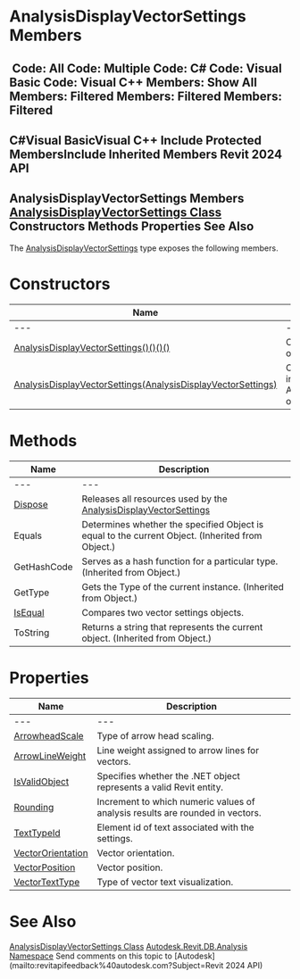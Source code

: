 # AnalysisDisplayVectorSettings Members

﻿
 Code: All Code: Multiple Code: C# Code: Visual Basic Code: Visual C++  Members: Show All Members: Filtered Members: Filtered Members: Filtered   
---  
C#Visual BasicVisual C++
Include Protected MembersInclude Inherited Members
Revit 2024 API  
---  
AnalysisDisplayVectorSettings Members  
[AnalysisDisplayVectorSettings Class](2e74462f-4216-f6eb-d560-87a1b103e87e.md "AnalysisDisplayVectorSettings Class") Constructors Methods Properties See Also  
---  
The [AnalysisDisplayVectorSettings](2e74462f-4216-f6eb-d560-87a1b103e87e.md "AnalysisDisplayVectorSettings Class") type exposes the following members.
# Constructors
| Name | Description |
| --- | --- |
| --- | --- | --- |
| [AnalysisDisplayVectorSettings()()()()](efe9a7cd-06b3-4e9f-c8fc-8274dcb13f0d.md "AnalysisDisplayVectorSettings Constructor") | Constructs a default instance of vector settings. |
| [AnalysisDisplayVectorSettings(AnalysisDisplayVectorSettings)](e2f4a7b5-274e-5e2a-122a-414130061931.md "AnalysisDisplayVectorSettings Constructor \(AnalysisDisplayVectorSettings\)") | Constructs a new copy of the input AnalysisDisplayVectorSettings object. |

# Methods
| Name | Description |
| --- | --- |
| --- | --- | --- |
| [Dispose](a5dccb3c-23fc-d40e-79d2-df9d16bcafc2.md "Dispose Method") | Releases all resources used by the [AnalysisDisplayVectorSettings](2e74462f-4216-f6eb-d560-87a1b103e87e.md "AnalysisDisplayVectorSettings Class") |
| Equals | Determines whether the specified Object is equal to the current Object. (Inherited from Object.) |
| GetHashCode | Serves as a hash function for a particular type.  (Inherited from Object.) |
| GetType | Gets the Type of the current instance. (Inherited from Object.) |
| [IsEqual](db46f016-6524-28d1-ad1d-3bbe1a686814.md "IsEqual Method") | Compares two vector settings objects. |
| ToString | Returns a string that represents the current object. (Inherited from Object.) |

# Properties
| Name | Description |
| --- | --- |
| --- | --- | --- |
| [ArrowheadScale](32cf9117-3fb1-7162-6806-cca7de6417fd.md "ArrowheadScale Property") | Type of arrow head scaling. |
| [ArrowLineWeight](e36c9296-ed22-c1b5-d890-639a73a73aa2.md "ArrowLineWeight Property") | Line weight assigned to arrow lines for vectors. |
| [IsValidObject](c29a3751-97ea-75cb-2982-f2be38b8e7f5.md "IsValidObject Property") | Specifies whether the .NET object represents a valid Revit entity. |
| [Rounding](3ccbda07-3d25-cfaa-3098-90cdd283fe97.md "Rounding Property") | Increment to which numeric values of analysis results are rounded in vectors. |
| [TextTypeId](2dafa119-388e-754c-bd42-ac3635beeac5.md "TextTypeId Property") | Element id of text associated with the settings. |
| [VectorOrientation](2948b555-cddd-4bd3-ce6c-4fb85ea32284.md "VectorOrientation Property") | Vector orientation. |
| [VectorPosition](05ee033f-02ef-5eee-7fee-fc861df2d8dc.md "VectorPosition Property") | Vector position. |
| [VectorTextType](6327b05a-0980-836f-fa97-6b913cf6b495.md "VectorTextType Property") | Type of vector text visualization. |

# See Also
[AnalysisDisplayVectorSettings Class](2e74462f-4216-f6eb-d560-87a1b103e87e.md "AnalysisDisplayVectorSettings Class")
[Autodesk.Revit.DB.Analysis Namespace](958e2e12-587d-f188-5d7b-f13d7dbfdf48.md "Autodesk.Revit.DB.Analysis Namespace")
Send comments on this topic to [Autodesk](mailto:revitapifeedback%40autodesk.com?Subject=Revit 2024 API)